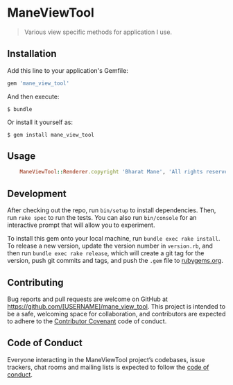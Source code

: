 # ManeViewTool

> Various view specific methods for application I use.

## Installation

Add this line to your application's Gemfile:

```ruby
gem 'mane_view_tool'
```

And then execute:

    $ bundle

Or install it yourself as:

    $ gem install mane_view_tool

## Usage

```ruby
	ManeViewTool::Renderer.copyright 'Bharat Mane', 'All rights reserved'
```

## Development

After checking out the repo, run `bin/setup` to install dependencies. Then, run `rake spec` to run the tests. You can also run `bin/console` for an interactive prompt that will allow you to experiment.

To install this gem onto your local machine, run `bundle exec rake install`. To release a new version, update the version number in `version.rb`, and then run `bundle exec rake release`, which will create a git tag for the version, push git commits and tags, and push the `.gem` file to [rubygems.org](https://rubygems.org).

## Contributing

Bug reports and pull requests are welcome on GitHub at https://github.com/[USERNAME]/mane_view_tool. This project is intended to be a safe, welcoming space for collaboration, and contributors are expected to adhere to the [Contributor Covenant](http://contributor-covenant.org) code of conduct.

## Code of Conduct

Everyone interacting in the ManeViewTool project’s codebases, issue trackers, chat rooms and mailing lists is expected to follow the [code of conduct](https://github.com/[USERNAME]/mane_view_tool/blob/master/CODE_OF_CONDUCT.md).
